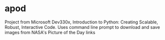 # apod
Project from Microsoft Dev330x, Introduction to Python: Creating Scalable, Robust, Interactive Code. Uses command line prompt to download and save images from NASA's Picture of the Day links
